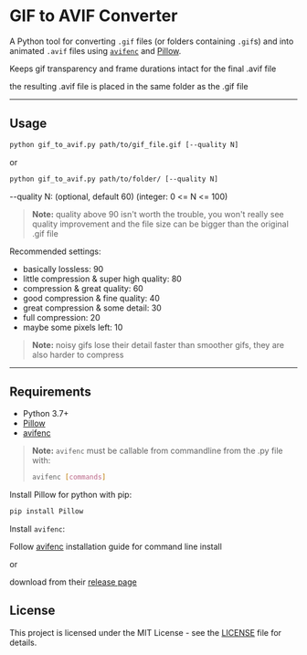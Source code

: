 # GIF to AVIF Converter

A Python tool for converting `.gif` files (or folders containing `.gif`s) and into animated `.avif` files using [`avifenc`](https://github.com/AOMediaCodec/libavif) and [Pillow](https://pypi.org/project/pillow/).

Keeps gif transparency and frame durations intact for the final .avif file

the resulting .avif file is placed in the same folder as the .gif file

---

## Usage
```bash
python gif_to_avif.py path/to/gif_file.gif [--quality N]
```
or

```bash
python gif_to_avif.py path/to/folder/ [--quality N]
```

--quality N: (optional, default 60) (integer: 0 <= N <= 100)
> **Note:** quality above 90 isn't worth the trouble, you won't really see quality improvement and the file size can be bigger than the original .gif file 

Recommended settings:
- basically lossless: 90
- little compression & super high quality: 80
- compression & great quality: 60
- good compression & fine quality: 40
- great compression & some detail: 30
- full compression: 20
- maybe some pixels left: 10

> **Note:** noisy gifs lose their detail faster than smoother gifs, they are also harder to compress

---

## Requirements

- Python 3.7+
- [Pillow](https://pypi.org/project/Pillow/)
- [avifenc](https://github.com/AOMediaCodec/libavif) 

> **Note:** `avifenc` must be callable from commandline from the .py file with:
> ```bash 
> avifenc [commands] 
> ```


Install Pillow for python with pip:

```bash
pip install Pillow
```

Install `avifenc`:

Follow [avifenc](https://github.com/AOMediaCodec/libavif?tab=readme-ov-file#installation) installation guide for command line install

or 

download from their [release page](https://github.com/AOMediaCodec/libavif/releases)

## License

This project is licensed under the MIT License - see the [LICENSE](LICENSE) file for details.
